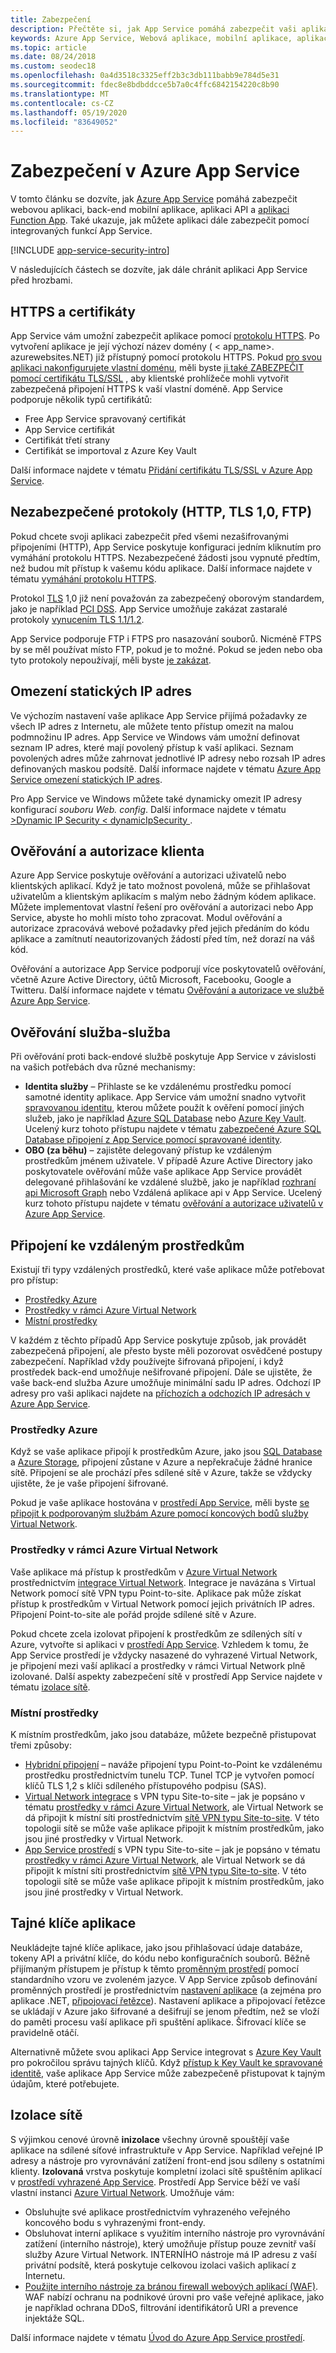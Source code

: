 ```yaml
---
title: Zabezpečení
description: Přečtěte si, jak App Service pomáhá zabezpečit vaši aplikaci a jak můžete aplikaci dál uzamknout před hrozbami.
keywords: Azure App Service, Webová aplikace, mobilní aplikace, aplikace API, aplikace Function App, zabezpečení, zabezpečení, zabezpečení, dodržování předpisů, kompatibilní, certifikát, certifikáty, https, FTPS, TLS, důvěryhodnost, šifrování, šifrování, šifrování, omezení IP adres, ověřování, autorizace, Authn, autho, MSI, identita spravované služby, spravovaná identita, tajné kódy, zabezpečení, DDoS, MITM
ms.topic: article
ms.date: 08/24/2018
ms.custom: seodec18
ms.openlocfilehash: 0a4d3518c3325eff2b3c3db111babb9e784d5e31
ms.sourcegitcommit: fdec8e8bdbddcce5b7a0c4ffc6842154220c8b90
ms.translationtype: MT
ms.contentlocale: cs-CZ
ms.lasthandoff: 05/19/2020
ms.locfileid: "83649052"
---
```

# <a name="security-in-azure-app-service"></a>Zabezpečení v Azure App Service

V tomto článku se dozvíte, jak [Azure App Service](overview.md) pomáhá zabezpečit webovou aplikaci, back-end mobilní aplikace, aplikaci API a [aplikaci Function App](/azure/azure-functions/). Také ukazuje, jak můžete aplikaci dále zabezpečit pomocí integrovaných funkcí App Service.

[!INCLUDE [app-service-security-intro](../../includes/app-service-security-intro.md)]

V následujících částech se dozvíte, jak dále chránit aplikaci App Service před hrozbami.

## <a name="https-and-certificates"></a>HTTPS a certifikáty

App Service vám umožní zabezpečit aplikace pomocí [protokolu HTTPS](https://wikipedia.org/wiki/HTTPS). Po vytvoření aplikace je její výchozí název domény ( \< app_name>. azurewebsites.NET) již přístupný pomocí protokolu HTTPS. Pokud [pro svou aplikaci nakonfigurujete vlastní doménu](app-service-web-tutorial-custom-domain.md), měli byste [ji také ZABEZPEČIT pomocí certifikátu TLS/SSL](configure-ssl-bindings.md) , aby klientské prohlížeče mohli vytvořit zabezpečená připojení HTTPS k vaší vlastní doméně. App Service podporuje několik typů certifikátů:

- Free App Service spravovaný certifikát
- App Service certifikát
- Certifikát třetí strany
- Certifikát se importoval z Azure Key Vault

Další informace najdete v tématu [Přidání certifikátu TLS/SSL v Azure App Service](configure-ssl-certificate.md).

## <a name="insecure-protocols-http-tls-10-ftp"></a>Nezabezpečené protokoly (HTTP, TLS 1,0, FTP)

Pokud chcete svoji aplikaci zabezpečit před všemi nezašifrovanými připojeními (HTTP), App Service poskytuje konfiguraci jedním kliknutím pro vymáhání protokolu HTTPS. Nezabezpečené žádosti jsou vypnuté předtím, než budou mít přístup k vašemu kódu aplikace. Další informace najdete v tématu [vymáhání protokolu HTTPS](configure-ssl-bindings.md#enforce-https).

Protokol [TLS](https://wikipedia.org/wiki/Transport_Layer_Security) 1,0 již není považován za zabezpečený oborovým standardem, jako je například [PCI DSS](https://wikipedia.org/wiki/Payment_Card_Industry_Data_Security_Standard). App Service umožňuje zakázat zastaralé protokoly [vynucením TLS 1.1/1.2](configure-ssl-bindings.md#enforce-tls-versions).

App Service podporuje FTP i FTPS pro nasazování souborů. Nicméně FTPS by se měl používat místo FTP, pokud je to možné. Pokud se jeden nebo oba tyto protokoly nepoužívají, měli byste [je zakázat](deploy-ftp.md#enforce-ftps).

## <a name="static-ip-restrictions"></a>Omezení statických IP adres

Ve výchozím nastavení vaše aplikace App Service přijímá požadavky ze všech IP adres z Internetu, ale můžete tento přístup omezit na malou podmnožinu IP adres. App Service ve Windows vám umožní definovat seznam IP adres, které mají povolený přístup k vaší aplikaci. Seznam povolených adres může zahrnovat jednotlivé IP adresy nebo rozsah IP adres definovaných maskou podsítě. Další informace najdete v tématu [Azure App Service omezení statických IP adres](app-service-ip-restrictions.md).

Pro App Service ve Windows můžete také dynamicky omezit IP adresy konfigurací _souboru Web. config_. Další informace najdete v tématu [>Dynamic IP Security \< dynamicIpSecurity ](https://docs.microsoft.com/iis/configuration/system.webServer/security/dynamicIpSecurity/).

## <a name="client-authentication-and-authorization"></a>Ověřování a autorizace klienta

Azure App Service poskytuje ověřování a autorizaci uživatelů nebo klientských aplikací. Když je tato možnost povolená, může se přihlašovat uživatelům a klientským aplikacím s malým nebo žádným kódem aplikace. Můžete implementovat vlastní řešení pro ověřování a autorizaci nebo App Service, abyste ho mohli místo toho zpracovat. Modul ověřování a autorizace zpracovává webové požadavky před jejich předáním do kódu aplikace a zamítnutí neautorizovaných žádostí před tím, než dorazí na váš kód.

Ověřování a autorizace App Service podporují více poskytovatelů ověřování, včetně Azure Active Directory, účtů Microsoft, Facebooku, Google a Twitteru. Další informace najdete v tématu [Ověřování a autorizace ve službě Azure App Service](overview-authentication-authorization.md).

## <a name="service-to-service-authentication"></a>Ověřování služba-služba

Při ověřování proti back-endové službě poskytuje App Service v závislosti na vašich potřebách dva různé mechanismy:

- **Identita služby** – Přihlaste se ke vzdálenému prostředku pomocí samotné identity aplikace. App Service vám umožní snadno vytvořit [spravovanou identitu](overview-managed-identity.md), kterou můžete použít k ověření pomocí jiných služeb, jako je například [Azure SQL Database](/azure/sql-database/) nebo [Azure Key Vault](/azure/key-vault/). Ucelený kurz tohoto přístupu najdete v tématu [zabezpečené Azure SQL Database připojení z App Service pomocí spravované identity](app-service-web-tutorial-connect-msi.md).
- **OBO (za běhu)** – zajistěte delegovaný přístup ke vzdáleným prostředkům jménem uživatele. V případě Azure Active Directory jako poskytovatele ověřování může vaše aplikace App Service provádět delegované přihlašování ke vzdálené službě, jako je například [rozhraní api Microsoft Graph](../active-directory/develop/microsoft-graph-intro.md) nebo Vzdálená aplikace api v App Service. Ucelený kurz tohoto přístupu najdete v tématu [ověřování a autorizace uživatelů v Azure App Service](app-service-web-tutorial-auth-aad.md).

## <a name="connectivity-to-remote-resources"></a>Připojení ke vzdáleným prostředkům

Existují tři typy vzdálených prostředků, které vaše aplikace může potřebovat pro přístup: 

- [Prostředky Azure](#azure-resources)
- [Prostředky v rámci Azure Virtual Network](#resources-inside-an-azure-virtual-network)
- [Místní prostředky](#on-premises-resources)

V každém z těchto případů App Service poskytuje způsob, jak provádět zabezpečená připojení, ale přesto byste měli pozorovat osvědčené postupy zabezpečení. Například vždy používejte šifrovaná připojení, i když prostředek back-end umožňuje nešifrované připojení. Dále se ujistěte, že vaše back-end služba Azure umožňuje minimální sadu IP adres. Odchozí IP adresy pro vaši aplikaci najdete na [příchozích a odchozích IP adresách v Azure App Service](overview-inbound-outbound-ips.md).

### <a name="azure-resources"></a>Prostředky Azure

Když se vaše aplikace připojí k prostředkům Azure, jako jsou [SQL Database](https://azure.microsoft.com/services/sql-database/) a [Azure Storage](/azure/storage/), připojení zůstane v Azure a nepřekračuje žádné hranice sítě. Připojení se ale prochází přes sdílené sítě v Azure, takže se vždycky ujistěte, že je vaše připojení šifrované. 

Pokud je vaše aplikace hostována v [prostředí App Service](environment/intro.md), měli byste [se připojit k podporovaným službám Azure pomocí koncových bodů služby Virtual Network](../virtual-network/virtual-network-service-endpoints-overview.md).

### <a name="resources-inside-an-azure-virtual-network"></a>Prostředky v rámci Azure Virtual Network

Vaše aplikace má přístup k prostředkům v [Azure Virtual Network](/azure/virtual-network/) prostřednictvím [integrace Virtual Network](web-sites-integrate-with-vnet.md). Integrace je navázána s Virtual Network pomocí sítě VPN typu Point-to-site. Aplikace pak může získat přístup k prostředkům v Virtual Network pomocí jejich privátních IP adres. Připojení Point-to-site ale pořád projde sdílené sítě v Azure. 

Pokud chcete zcela izolovat připojení k prostředkům ze sdílených sítí v Azure, vytvořte si aplikaci v [prostředí App Service](environment/intro.md). Vzhledem k tomu, že App Service prostředí je vždycky nasazené do vyhrazené Virtual Network, je připojení mezi vaší aplikací a prostředky v rámci Virtual Network plně izolované. Další aspekty zabezpečení sítě v prostředí App Service najdete v tématu [izolace sítě](#network-isolation).

### <a name="on-premises-resources"></a>Místní prostředky

K místním prostředkům, jako jsou databáze, můžete bezpečně přistupovat třemi způsoby: 

- [Hybridní připojení](app-service-hybrid-connections.md) – naváže připojení typu Point-to-Point ke vzdálenému prostředku prostřednictvím tunelu TCP. Tunel TCP je vytvořen pomocí klíčů TLS 1,2 s klíči sdíleného přístupového podpisu (SAS).
- [Virtual Network integrace](web-sites-integrate-with-vnet.md) s VPN typu Site-to-site – jak je popsáno v tématu [prostředky v rámci Azure Virtual Network](#resources-inside-an-azure-virtual-network), ale Virtual Network se dá připojit k místní síti prostřednictvím [sítě VPN typu Site-to-site](../vpn-gateway/vpn-gateway-howto-site-to-site-resource-manager-portal.md). V této topologii sítě se může vaše aplikace připojit k místním prostředkům, jako jsou jiné prostředky v Virtual Network.
- [App Service prostředí](environment/intro.md) s VPN typu Site-to-site – jak je popsáno v tématu [prostředky v rámci Azure Virtual Network](#resources-inside-an-azure-virtual-network), ale Virtual Network se dá připojit k místní síti prostřednictvím [sítě VPN typu Site-to-site](../vpn-gateway/vpn-gateway-howto-site-to-site-resource-manager-portal.md). V této topologii sítě se může vaše aplikace připojit k místním prostředkům, jako jsou jiné prostředky v Virtual Network.

## <a name="application-secrets"></a>Tajné klíče aplikace

Neukládejte tajné klíče aplikace, jako jsou přihlašovací údaje databáze, tokeny API a privátní klíče, do kódu nebo konfiguračních souborů. Běžně přijímaným přístupem je přístup k těmto [proměnným prostředí](https://wikipedia.org/wiki/Environment_variable) pomocí standardního vzoru ve zvoleném jazyce. V App Service způsob definování proměnných prostředí je prostřednictvím [nastavení aplikace](configure-common.md#configure-app-settings) (a zejména pro aplikace .NET, [připojovací řetězce](configure-common.md#configure-connection-strings)). Nastavení aplikace a připojovací řetězce se ukládají v Azure jako šifrované a dešifrují se jenom předtím, než se vloží do paměti procesu vaší aplikace při spuštění aplikace. Šifrovací klíče se pravidelně otáčí.

Alternativně můžete svou aplikaci App Service integrovat s [Azure Key Vault](/azure/key-vault/) pro pokročilou správu tajných klíčů. Když [přístup k Key Vault ke spravované identitě](../key-vault/tutorial-web-application-keyvault.md), vaše aplikace App Service může zabezpečeně přistupovat k tajným údajům, které potřebujete.

## <a name="network-isolation"></a>Izolace sítě

S výjimkou cenové úrovně **inizolace** všechny úrovně spouštějí vaše aplikace na sdílené síťové infrastruktuře v App Service. Například veřejné IP adresy a nástroje pro vyrovnávání zatížení front-end jsou sdíleny s ostatními klienty. **Izolovaná** vrstva poskytuje kompletní izolaci sítě spuštěním aplikací v [prostředí vyhrazené App Service](environment/intro.md). Prostředí App Service běží ve vaší vlastní instanci [Azure Virtual Network](/azure/virtual-network/). Umožňuje vám: 

- Obsluhujte své aplikace prostřednictvím vyhrazeného veřejného koncového bodu s vyhrazenými front-endy.
- Obsluhovat interní aplikace s využitím interního nástroje pro vyrovnávání zatížení (interního nástroje), který umožňuje přístup pouze zevnitř vaší služby Azure Virtual Network. INTERNÍHO nástroje má IP adresu z vaší privátní podsítě, která poskytuje celkovou izolaci vašich aplikací z Internetu.
- [Použijte interního nástroje za bránou firewall webových aplikací (WAF)](environment/integrate-with-application-gateway.md). WAF nabízí ochranu na podnikové úrovni pro vaše veřejné aplikace, jako je například ochrana DDoS, filtrování identifikátorů URI a prevence injektáže SQL.

Další informace najdete v tématu [Úvod do Azure App Service prostředí](environment/intro.md). 
